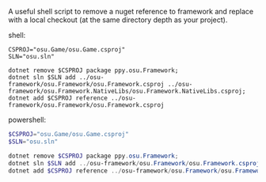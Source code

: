 A useful shell script to remove a nuget reference to framework and replace with a local checkout (at the same directory depth as your project).

shell:
```shell
CSPROJ="osu.Game/osu.Game.csproj"
SLN="osu.sln"

dotnet remove $CSPROJ package ppy.osu.Framework;
dotnet sln $SLN add ../osu-framework/osu.Framework/osu.Framework.csproj ../osu-framework/osu.Framework.NativeLibs/osu.Framework.NativeLibs.csproj;
dotnet add $CSPROJ reference ../osu-framework/osu.Framework/osu.Framework.csproj
```

powershell:
```powershell
$CSPROJ="osu.Game/osu.Game.csproj"
$SLN="osu.sln"

dotnet remove $CSPROJ package ppy.osu.Framework;
dotnet sln $SLN add ../osu-framework/osu.Framework/osu.Framework.csproj ../osu-framework/osu.Framework.NativeLibs/osu.Framework.NativeLibs.csproj;
dotnet add $CSPROJ reference ../osu-framework/osu.Framework/osu.Framework.csproj
```